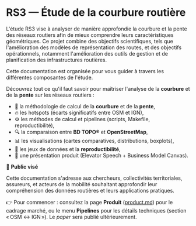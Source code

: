 # RS3 — Étude de la courbure routière

L'étude RS3 vise à analyser de manière approfondie la courbure et la pente des réseaux routiers afin de mieux comprendre leurs caractéristiques géométriques. Ce projet combine des objectifs scientifiques, tels que l'amélioration des modèles de représentation des routes, et des objectifs opérationnels, notamment l'amélioration des outils de gestion et de planification des infrastructures routières.

Cette documentation est organisée pour vous guider à travers les différentes composantes de l'étude.

Découvrez tout ce qu'il faut savoir pour maîtriser l'analyse de la **courbure** et de la **pente** sur les réseaux routiers :

- 📐 la méthodologie de calcul de la **courbure** et de la **pente**,
- 🔥 les hotspots (écarts significatifs entre OSM et IGN),
- ⚙️ les méthodes de calcul et pipelines (scripts, Makefile, reproductibilité),
- 🔍 la comparaison entre **BD TOPO®** et **OpenStreetMap**,
- 📊 les visualisations (cartes comparatives, distributions, boxplots),
- 📂 les jeux de données et la **reproductibilité**,
- 💼 une présentation produit (Elevator Speech + Business Model Canvas).

🔧 **Public visé**

Cette documentation s'adresse aux chercheurs, collectivités territoriales, assureurs, et acteurs de la mobilité souhaitant approfondir leur compréhension des données routières et leurs applications pratiques.

👉 Pour commencer : consultez la page **Produit** ([product.md](product.md)) pour le cadrage marché, ou le menu **Pipelines** pour les détails techniques (section « OSM ↔ IGN »). Le *paper* sera publié ultérieurement.
